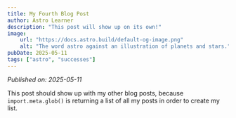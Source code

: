 ```yaml
---
title: My Fourth Blog Post
author: Astro Learner
description: "This post will show up on its own!"
image:
    url: "https://docs.astro.build/default-og-image.png"
    alt: "The word astro against an illustration of planets and stars."
pubDate: 2025-05-11
tags: ["astro", "successes"]
---
```

*Published on: 2025-05-11*

This post should show up with my other blog posts, because `import.meta.glob()` is returning a list of all my posts in order to create my list.